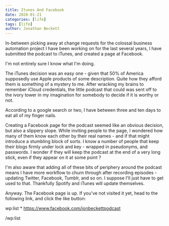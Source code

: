 ```yaml
---
title: Itunes And Facebook
date: 2020-01-21
categories: [life]
tags: [life]
author: Jonathan Beckett
---
```


In-between picking away at change requests for the colossal business automation project I have been working on for the last several years, I have submitted the podcast to iTunes, and created a page at Facebook.

I'm not entirely sure I know what I'm doing.

The iTunes decision was an easy one - given that 50% of America supposedly use Apple products of some description. Quite how they afford them is something of a mystery to me. After wracking my brains to remember iCloud credentials, the little podcast that could was sent off to the ivory tower in my imagination for somebody to decide if it is worthy or not.

According to a google search or two, I have between three and ten days to eat all of my finger nails.

Creating a Facebook page for the podcast seemed like an obvious decision, but also a slippery slope. While inviting people to the page, I wondered how many of them know each other by their real names - and if that might introduce a stumbling block of sorts. I know a number of people that keep their blogs firmly under lock and key - wrapped in pseudonyms, and passwords. I wonder if they will keep the podcast at the end of a very long stick, even if they appear on it at some point ?

I'm also aware that adding all of these bits of periphery around the podcast means I have more workflow to churn through after recording episodes - updating Twitter, Facebook, Tumblr, and so on. I suppose I'll just have to get used to that. Thankfully Spotify and iTunes will update themselves.

Anyway. The Facebook page is up. If you've not visited it yet, head to the following link, and click the like button:

wp:list  * https://www.facebook.com/jonbeckettpodcast

/wp:list 
